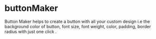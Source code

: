 # buttonMaker
Button Maker helps to create a button with all your custom design i.e the background color of button, font size, font weight, color, padding, border radius with just one click . 
